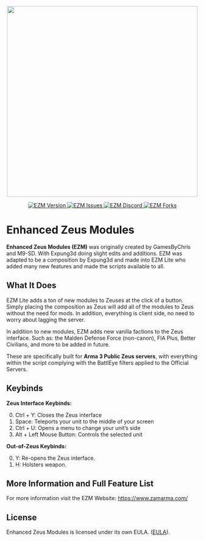 <p align="center">
    <img src="https://i.imgur.com/9an3mrd.png" width="500">
</p>

<p align="center">
    <a href="https://github.com/expung3d/Enhanced-Zeus-Modules/releases">
        <img src="https://img.shields.io/github/v/release/expung3d/Enhanced-Zeus-Modules?label=Version" alt="EZM Version" >
    </a>
    <a href="https://github.com/expung3d/Enhanced-Zeus-Modules/issues">
        <img src="https://img.shields.io/github/issues-raw/expung3d/Enhanced-Zeus-Modules?label=Issues" alt="EZM Issues">
    </a>
    <a href="https://discord.gg/W4ew5HP">
        <img src="https://img.shields.io/discord/700228330959536190?color=7683D5&label=Discord&logo=What" alt="EZM Discord">
    </a>
    <a href="">
        <img src="https://img.shields.io/github/forks/expung3d/Enhanced-Zeus-Modules?color=d99e27&label=Forks" alt="EZM Forks">
    </a>
</p>

# Enhanced Zeus Modules
**Enhanced Zeus Modules (EZM)** was originally created by GamesByChris and M9-SD. With Expung3d doing slight edits and additions. EZM was adapted to be a composition by Expung3d and made into EZM Lite who added many new features and made the scripts available to all.

## What It Does
EZM Lite adds a ton of new modules to Zeuses at the click of a button. Simply placing the composition as Zeus will add all of the modules to Zeus without the need for mods. In addition, everything is client side, no need to worry about lagging the server.

In addition to new modules, EZM adds new vanilla factions to the Zeus interface. Such as: the Malden Defense Force (non-canon), FIA Plus, Better Civilians, and more to be added in future.

These are specifically built for <strong>Arma 3 Public Zeus servers</strong>, with everything within the script complying with the BattlEye filters applied to the Official Servers.

## Keybinds
<strong>Zeus Interface Keybinds:</strong>

0. Ctrl + Y: Closes the Zeus interface
1. Space: Teleports your unit to the middle of your screen
2. Ctrl + U: Opens a menu to change your unit’s side
3. Alt + Left Mouse Button: Controls the selected unit

<strong>Out-of-Zeus Keybinds:</strong>

0. Y: Re-opens the Zeus interface.
1. H: Holsters weapon.

## More Information and Full Feature List
For more information visit the EZM Website: https://www.zamarma.com/

## License
Enhanced Zeus Modules is licensed under its own EULA. ([EULA](https://github.com/expung3d/Enhanced-Zeus-Modules/blob/main/LICENSE)).
